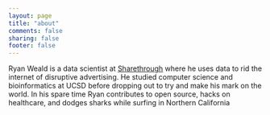 ```yaml
---
layout: page
title: "about"
comments: false
sharing: false
footer: false
---
```

Ryan Weald is a data scientist at
[Sharethrough](http://sharethrough.com) where he uses data to rid the internet of disruptive advertising. 
He studied computer science and bioinformatics at UCSD before dropping out to try and make his mark on the world. 
In his spare time Ryan contributes to open source, hacks on healthcare, and dodges sharks while surfing in Northern California
